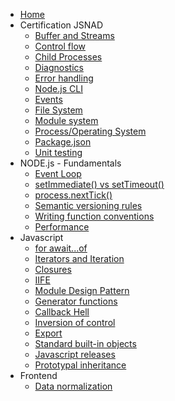 - [Home](/)
- Certification JSNAD
  - [Buffer and Streams](certification/buffer-stream/README.md)
  - [Control flow](certification/control-flow/README.md)
  - [Child Processes](certification/child-processes/README.md)
  - [Diagnostics](certification/diagnostics/README.md)
  - [Error handling](certification/error-handling/README.md)
  - [Node.js CLI](certification/nodejs-cli/README.md)
  - [Events](certification/events/README.md)
  - [File System](certification/file-system/README.md)
  - [Module system](certification/module-system/README.md)
  - [Process/Operating System](certification/process-operating-system/README.md)
  - [Package.json](certification/packagejson/README.md)
  - [Unit testing](certification/unit-testing/README.md)
- NODE.js - Fundamentals
  - [Event Loop](core/event-loop/README.md)
  - [setImmediate() vs setTimeout()](core/setimmediate-settimeout/README.md)
  - [process.nextTick()](core/nexttick/README.md)
  - [Semantic versioning rules](core/semantic-version/README.md)
  - [Writing function conventions](core/writing-functions/README.md)
  - [Performance](core/performance/README.md)
- Javascript
  - [for await...of](javascript/for-await-of.md)
  - [Iterators and Iteration](javascript/iterators.md)
  - [Closures](javascript/closures.md)
  - [IIFE](javascript/iife.md)
  - [Module Design Pattern](javascript/module-pattern.md)
  - [Generator functions](javascript/generators.md)
  - [Callback Hell](javascript/callback-hell.md)
  - [Inversion of control](javascript/inversion-control.md)
  - [Export](javascript/export.md)
  - [Standard built-in objects](javascript/standard-builtin-objects.md)
  - [Javascript releases](javascript/releases.md)
  - [Prototypal inheritance](javascript/prototypal-inheritance.md)
- Frontend
  - [Data normalization](frontend/data_normalization.md)

